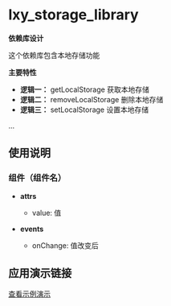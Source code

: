 # lxy_storage_library

**依赖库设计**

这个依赖库包含本地存储功能

**主要特性**

- **逻辑一：** getLocalStorage 获取本地存储
- **逻辑二：** removeLocalStorage 删除本地存储
- **逻辑三：** setLocalStorage 设置本地存储



...

## 使用说明

### 组件（组件名）

- **attrs**
  - value: 值


- **events**
  - onChange: 值改变后


## 应用演示链接

[查看示例演示](示例演示链接)
